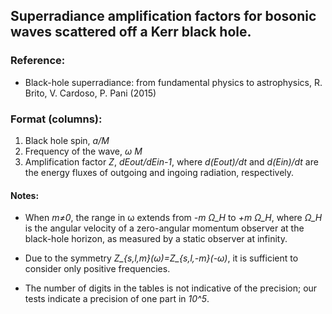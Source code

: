 ## Superradiance amplification factors for bosonic waves scattered off a Kerr black hole.


### Reference:
- Black-hole superradiance: from fundamental physics to astrophysics,  R. Brito, V. Cardoso, P. Pani (2015)

### Format (columns):
1. Black hole spin, *a/M*
2. Frequency of the wave, *ω M* 
3. Amplification factor *Z*, *dEout/dEin-1*, where *d(Eout)/dt* and *d(Ein)/dt* are the energy fluxes of outgoing and ingoing radiation, respectively.


#### Notes:

- When *m≠0*, the range in ω extends from *-m Ω_H* to *+m Ω_H*, where *Ω_H* is the angular velocity of a zero-angular momentum observer at the black-hole horizon, as measured by a static observer at infinity.

- Due to the symmetry *Z_{s,l,m}(ω)=Z_{s,l,-m}(-ω)*, it is sufficient to consider only positive frequencies.

- The number of digits in the tables is not indicative of the precision; our tests indicate a precision of one part in _10^5_.